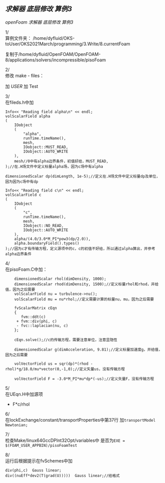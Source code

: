 *求解器 底层修改 算例3*
---
*openFoam 求解器 底层修改 算例3*


1/  
算例文件夹：
/home/dyfluid/OKS-toUser/OKS2021March/programming/3.Write/8.currentFoam

复制于/home/dyfluid/OpenFOAM/OpenFOAM-8/applications/solvers/incompressible/pisoFoam

2/  
修改 make - files：

 加 _USER_  加 Test

3/  
在fileds.h中加

	Info<< "Reading field alpha\n" << endl;
	volScalarField alpha
	(
	    IOobject
	    (
	        "alpha",
	        runTime.timeName(),
	        mesh,
	        IOobject::MUST_READ,
	        IOobject::AUTO_WRITE
	    ),
	    mesh//0中有alpha边界条件，初值好给，MUST_READ,
	);//在.H场文件中定义标量alpha场，因为c场中有alpha
	
	dimensionedScalar dp(dimLength, 1e-5);//定义在.H场文件中定义标量dp及单位，因为因为c场中有dp
	
	Info<< "Reading field c\n" << endl;
	volScalarField c
	(
	    IOobject
	    (
	        "c",
	        runTime.timeName(),
	        mesh,
	        IOobject::NO_READ,
	        IOobject::AUTO_WRITE
	    ),
	    alpha/(4.0/3.0*M_PI*pow3(dp/2.0)),
	    alpha.boundaryField().types()
	);//因为c才有传输方程，定义源项中的c，c的初值不好给，所以通过alpha算出，并参考alpha边界条件

4/  
在pisoFoam.C中加： 

		dimensionedScalar rhol(dimDensity, 1000);
        dimensionedScalar rhod(dimDensity, 1500);//定义标量rhol和rhod，并给值，因为之后需要
        volScalarField nu = turbulence->nu();
        volScalarField mu = nu*rhol;//定义需要计算的标量nu，mu，因为之后需要
        
        fvScalarMatrix cEqn
        {
           fvm::ddt(c)
         + fvm::div(phi, c)
         - fvc::laplacian(nu, c)
        };
        
        cEqn.solve();//c的传输方程，需要注意单位，注意显隐性
        
        dimensionedScalar g(dimAcceleration, 9.81);//定义标量加速度g，并给值，因为之后需要
        
        volVectorField us = sqr(dp)*(rhod - rhol)*g/18.0/mu*vector(0,-1,0);//定义矢量us，没有传输方程
        
        volVectorField F = -3.0*M_PI*mu*dp*(-us);//定义矢量F，没有传输方程


5/  
在UEqn.H中加源项
+ F*c/rhol

6/  
在lockExchange/constant/transportProperties中第37行
加`transportModel  Newtonian;`

7/  
检查Make/linux64GccDPInt32Opt/variables中
是否为`EXE = $(FOAM_USER_APPBIN)/pisoFoamTest`

8/  
运行后根据提示在fvSchemes中加

	div(phi,c)  Gauss linear;
	div((nuEff*dev2(T(grad(U)))))  Gauss linear;//给格式